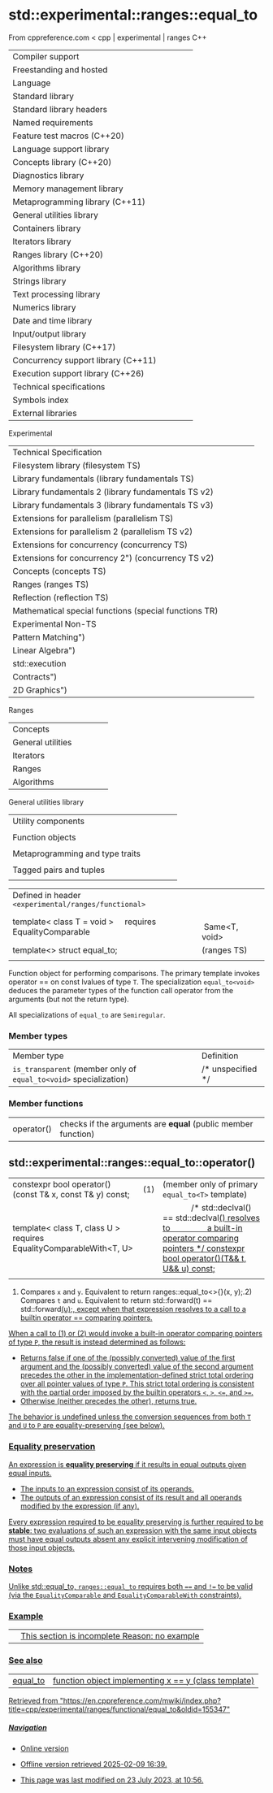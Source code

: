 # std::experimental::ranges::equal_to

From cppreference.com
< cpp‎ | experimental‎ | ranges
C++

|  |  |  |  |  |
| --- | --- | --- | --- | --- |
| Compiler support | | | | |
| Freestanding and hosted | | | | |
| Language | | | | |
| Standard library | | | | |
| Standard library headers | | | | |
| Named requirements | | | | |
| Feature test macros (C++20) | | | | |
| Language support library | | | | |
| Concepts library (C++20) | | | | |
| Diagnostics library | | | | |
| Memory management library | | | | |
| Metaprogramming library (C++11) | | | | |
| General utilities library | | | | |
| Containers library | | | | |
| Iterators library | | | | |
| Ranges library (C++20) | | | | |
| Algorithms library | | | | |
| Strings library | | | | |
| Text processing library | | | | |
| Numerics library | | | | |
| Date and time library | | | | |
| Input/output library | | | | |
| Filesystem library (C++17) | | | | |
| Concurrency support library (C++11) | | | | |
| Execution support library (C++26) | | | | |
| Technical specifications | | | | |
| Symbols index | | | | |
| External libraries | | | | |

Experimental

|  |  |  |  |  |
| --- | --- | --- | --- | --- |
| Technical Specification | | | | |
| Filesystem library (filesystem TS) | | | | |
| Library fundamentals (library fundamentals TS) | | | | |
| Library fundamentals 2 (library fundamentals TS v2) | | | | |
| Library fundamentals 3 (library fundamentals TS v3) | | | | |
| Extensions for parallelism (parallelism TS) | | | | |
| Extensions for parallelism 2 (parallelism TS v2) | | | | |
| Extensions for concurrency (concurrency TS) | | | | |
| Extensions for concurrency 2") (concurrency TS v2) | | | | |
| Concepts (concepts TS) | | | | |
| Ranges (ranges TS) | | | | |
| Reflection (reflection TS) | | | | |
| Mathematical special functions (special functions TR) | | | | |
| Experimental Non-TS | | | | |
| Pattern Matching") | | | | |
| Linear Algebra") | | | | |
| std::execution | | | | |
| Contracts") | | | | |
| 2D Graphics") | | | | |

Ranges

|  |  |  |  |  |
| --- | --- | --- | --- | --- |
| Concepts | | | | |
| General utilities | | | | |
| Iterators | | | | |
| Ranges | | | | |
| Algorithms | | | | |

General utilities library

|  |  |  |  |  |
| --- | --- | --- | --- | --- |
| Utility components | | | | |
| |  |  |  |  |  | | --- | --- | --- | --- | --- | | swap | | | | | | |  |  |  |  |  | | --- | --- | --- | --- | --- | | exchange | | | | | |
| Function objects | | | | |
| |  |  |  |  |  | | --- | --- | --- | --- | --- | | invoke | | | | | | identity | | | | | | |  |  |  |  |  | | --- | --- | --- | --- | --- | | ****equal_to**** | | | | | | not_equal_to | | | | | | |  |  |  |  |  | | --- | --- | --- | --- | --- | | greater | | | | | | less | | | | | | |  |  |  |  |  | | --- | --- | --- | --- | --- | | greater_equal | | | | | | less_equal | | | | | |
| Metaprogramming and type traits | | | | |
| |  |  |  |  |  | | --- | --- | --- | --- | --- | | is_swappable_withis_swappable | | | | | | |  |  |  |  |  | | --- | --- | --- | --- | --- | | is_nothrow_swappable_withis_nothrow_swappable | | | | | | |  |  |  |  |  | | --- | --- | --- | --- | --- | | common_reference | | | | | | common_type | | | | | |
| Tagged pairs and tuples | | | | |
| |  |  |  |  |  | | --- | --- | --- | --- | --- | | TagSpecifier | | | | | | TaggedType | | | | | |  | | | | | | |  |  |  |  |  | | --- | --- | --- | --- | --- | | tagged | | | | | | tag specifiers | | | | | |  | | | | | | |  |  |  |  |  | | --- | --- | --- | --- | --- | | tagged_pair | | | | | | make_tagged_pair | | | | | |  | | | | | | |  |  |  |  |  | | --- | --- | --- | --- | --- | | tagged_tuple | | | | | | make_tagged_tuple | | | | | |  | | | | | |

|  |  |  |
| --- | --- | --- |
| Defined in header `<experimental/ranges/functional>` |  |  |
| template< class T = void >      requires EqualityComparable<T> ||               Same<T, void> ||               /\* == on two const T lvalues invokes a built-in operator comparing pointers \*/ struct equal_to; |  | (ranges TS) |
| template<>  struct equal_to<void>; |  | (ranges TS) |
|  |  |  |

Function object for performing comparisons. The primary template invokes operator == on const lvalues of type `T`. The specialization `equal_to<void>` deduces the parameter types of the function call operator from the arguments (but not the return type).

All specializations of `equal_to` are `Semiregular`.

### Member types

|  |  |
| --- | --- |
| Member type | Definition |
| `is_transparent` (member only of `equal_to<void>` specialization) | /\* unspecified \*/ |

### Member functions

|  |  |
| --- | --- |
| operator() | checks if the arguments are **equal**   (public member function) |

## std::experimental::ranges::equal_to::operator()

|  |  |  |
| --- | --- | --- |
| constexpr bool operator()(const T& x, const T& y) const; | (1) | (member only of primary `equal_to<T>` template) |
| template< class T, class U >      requires EqualityComparableWith<T, U> ||               /\* std::declval<T>() == std::declval<U>() resolves to                  a built-in operator comparing pointers \*/ constexpr bool operator()(T&& t, U&& u) const; | (2) | (member only of `equal_to<void>` specialization) |
|  |  |  |

1) Compares `x` and `y`. Equivalent to return ranges::equal_to<>{}(x, y);.2) Compares `t` and `u`. Equivalent to return std::forward<T>(t) == std::forward<U>(u);, except when that expression resolves to a call to a builtin operator == comparing pointers.

When a call to (1) or (2) would invoke a built-in operator comparing pointers of type `P`, the result is instead determined as follows:

- Returns false if one of the (possibly converted) value of the first argument and the (possibly converted) value of the second argument precedes the other in the implementation-defined strict total ordering over all pointer values of type `P`. This strict total ordering is consistent with the partial order imposed by the builtin operators `<`, `>`, `<=`, and `>=`.
- Otherwise (neither precedes the other), returns true.

The behavior is undefined unless the conversion sequences from both `T` and `U` to `P` are equality-preserving (see below).

### Equality preservation

An expression is **equality preserving** if it results in equal outputs given equal inputs.

- The inputs to an expression consist of its operands.
- The outputs of an expression consist of its result and all operands modified by the expression (if any).

Every expression required to be equality preserving is further required to be **stable**: two evaluations of such an expression with the same input objects must have equal outputs absent any explicit intervening modification of those input objects.

### Notes

Unlike std::equal_to, `ranges::equal_to` requires both `==` and `!=` to be valid (via the `EqualityComparable` and `EqualityComparableWith` constraints).

### Example

|  |  |
| --- | --- |
|  | This section is incomplete Reason: no example |

### See also

|  |  |
| --- | --- |
| equal_to | function object implementing x == y   (class template) |

Retrieved from "<https://en.cppreference.com/mwiki/index.php?title=cpp/experimental/ranges/functional/equal_to&oldid=155347>"

##### Navigation

- Online version
- Offline version retrieved 2025-02-09 16:39.

- This page was last modified on 23 July 2023, at 10:56.